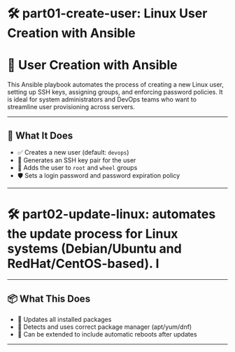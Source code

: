 # 🛠️ part01-create-user: Linux User Creation with Ansible


# 👤 User Creation with Ansible

This Ansible playbook automates the process of creating a new Linux user, setting up SSH keys, assigning groups, and enforcing password policies. It is ideal for system administrators and DevOps teams who want to streamline user provisioning across servers.

---

## 🧾 What It Does

- ✅ Creates a new user (default: `devops`)
- 🔐 Generates an SSH key pair for the user
- 👥 Adds the user to `root` and `wheel` groups
- 🛡️ Sets a login password and password expiration policy

---










# 🛠️ part02-update-linux: automates the update process for Linux systems (Debian/Ubuntu and RedHat/CentOS-based). I

---

## 📦 What This Does

- 🔄 Updates all installed packages
- 🧠 Detects and uses correct package manager (apt/yum/dnf)
- 🔐 Can be extended to include automatic reboots after updates

---


